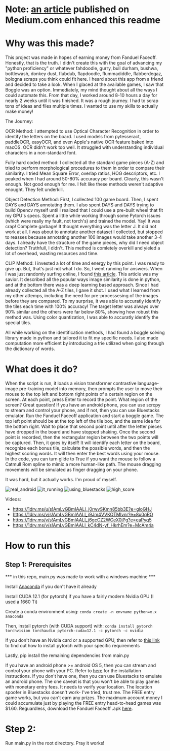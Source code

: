 # Note: [an article](https://medium.com/@evankolberg/dominating-a-skill-based-casino-game-with-deep-learning-83dee3c7fd78) published on Medium.com enhanced this readme


# Why was this made?

This project was made in hopes of earning money from Fanduel Faceoff. Honestly, that is the truth. I didn't create this with the goal of advancing my "python proficiency" or whatever fahdoodle, gurry, bull durham, bushwa, bottlewash, donkey dust, flubdub, flapdoodle, flummadiddle, flabberdegaz, bologna scraps you think could fit here. I heard about this app from a friend and decided to take a look. When I glaced at the available games, I saw that Boggle was an option. Immediately, my mind thought about all the ways I could automate this. From that day, I worked around 8-10 hours a day for nearly 2 weeks until it was finished. It was a rough journey. I had to scrap tons of ideas and files multiple times. I wanted to use my skills to actually make money!

The Journey:

OCR Method:
I attempted to use Optical Character Recognition in order to identify the letters on the board. I used models from pytesseract, paddleOCR, easyOCR, and even Apple's native OCR feature baked into macOS. OCR didn't work too well. It struggled with understanding individual characters in a non-standard font. 

Fully hard coded method:
I collected all the standard game pieces (A-Z) and tried to perform morphological procedures to them in order to compare their similarity. I tried Mean Square Error, overlap ratios, HOG descriptors, etc. I peaked when I had around 50-80% accuracy per board. Clearly, this wasn't enough. Not good enough for me. I felt like these methods weren't adaptive enought. They felt underkill.

Object Detection Method:
First, I collected 100 game board. Then, I spent DAYS and DAYS annotating them. I also spent DAYS and DAYS trying to build Opencv myself until I realized that I could use a pre-built wheel that fit my GPU's specs. Spent a little while working through some Pytorch issues (which were really my fault, not torch's) and trained the model. Yay! It was crap! Complete garbage! It thought everything was the letter J. It did not work at all. I was about to annotate another dataset I collected, but stopped to reasses because annotating another 100 images would take another 3-4 days. I already have the structure of the game pieces, why did I need object detection? Truthfull, I didn't. This method is comletely overkill and yieled a lot of overhead, wasting resources and time.

CLIP Method:
I invested a lot of time and energy by this point. I was ready to give up. But, that's just not what I do. So, I went running for answers. When I was just randomly surfing online, I found [this article](https://medium.com/scrapehero/exploring-image-similarity-approaches-in-python-b8ca0a3ed5a3#:~:text=Structural%20Similarity%20Index%20(SSIM),Python%20offers%20an%20SSIM%20implementation.). This article was my savior. It described all the popular ways image similarity is done in python, and at the bottom there was a deep learning based approach. Since I had already collected all the A-Z tiles, I gave it shot. I used what I learned from my other attemps, including the need for pre-processesing of the images before they are compared. To my surprise, it was able to accuratly identify the tiles each time with 100% accuracy! The target letter was always over 90% similar and the others were far below 80%, showing how robust this method was. Using color quantization, I was able to accuratly identify the special tiles.

All while working on the identification methods, I had found a boggle solving library made in python and tailored it to fit my specific needs. I also made computation more efficient by introducing a trie utilized when going through the dictionary of words. 




# What does it do?

When the script is run, it loads a vision transformer contrastive language-image pre-training model into memory, then prompts the user to move their mouse to the top left and bottom right points of a certain region on the screen. At each point, press Enter to record the point. What region of the screen? Great question! If you have an android phone, you can use scrcpy to stream and control your phone, and if not, then you can use Bluestacks emulator. Run the Fanduel Faceoff application and start a boggle game. The top left point should be at the top left of the tile box, and the same idea for the bottom right. Wait to place that second point until after the letter pieces have dropped in the board and have stopped shaking. Once the second point is recorded, then the rectangular region between the two points will be captured. Then, it goes by itself! It will identify each letter on the board, recognize each bonus tile, calculate the possible words, and then the highest scoring words. It will then enter the best words using your mouse. In the code, you can turn glide to True if you want the mouse to follow a Catmull Rom spline to mimic a more human-like path. The mouse dragging movements will be simulated as finger dragging on your phone. 

It was hard, but it actually works. I'm proud of myself.

![real_android](https://github.com/evan-kolberg/fanduel_faceoff_boggle_ML/blob/main/proof/20240620_023628000_iOS.png?raw=true)
![it_running](https://github.com/evan-kolberg/fanduel_faceoff_boggle_ML/blob/main/proof/20240620_030933000_iOS.png?raw=true)
![using_bluestacks](https://github.com/evan-kolberg/fanduel_faceoff_boggle_ML/blob/main/proof/Screenshot%202024-06-18%20125100.png?raw=true)
![high_score](https://github.com/evan-kolberg/fanduel_faceoff_boggle_ML/blob/main/proof/Screenshot%202024-06-18%20143659.png?raw=true)

Videos:
- https://1drv.ms/u/s!AmLvGBmIAALl_j0rwvSKmn85bb3E?e=gloGHJ
- https://1drv.ms/v/s!AmLvGBmIAALl_j9Jm4VVKOTMIvnr?e=8u0qRO
- https://1drv.ms/v/s!AmLvGBmIAALl_j6gcCZ2WCeX0jPg?e=eaPyq5
- https://1drv.ms/v/s!AmLvGBmIAALl_kC4dN-yf_HkrhEm?e=McAm4a


# How to run this

## Step 1: Prerequisites

*** in this repo, main.py was made to work with a windows machine ***

Install [Anaconda](https://www.anaconda.com/download/success) if you don't have it already

Install CUDA 12.1 (for pytorch) if you have a fairly modern Nvidia GPU (I used a 1660 Ti)

Create a conda environment using: `conda create -n envname python=x.x anaconda`

Then, install pytorch (with CUDA support) with:
`conda install pytorch torchvision torchaudio pytorch-cuda=12.1 -c pytorch -c nvidia`

If you don't have an Nvidia card or a supported GPU, then refer to
[this link](https://pytorch.org/) to find out how to install pytorch with your specific requirements

Lastly, pip install the remaining dependencies from main.py

If you have an android phone >= android OS 5, then you can stream and control your phone with your PC. Refer to [here](https://github.com/Genymobile/scrcpy/blob/master/doc/windows.md) for the installation instructions. If you don't have one, then you can use Bluestacks to emulate an android phone. The one caveat is that you won't be able to play games with monetary entry fees. It needs to verify your location. The location spoofer in Bluestacks doesn't work- I've tried, trust me. The FREE entry game works, but you can't earn any prizes. The maximum account money I could accumulate just by playing the FREE entry head-to-head games was $1.60. Reguardless, download the Fanduel Faceoff .apk [here](https://www.fanduel.com/android). 


# Step 2:

Run main.py in the root directory. Pray it works!
